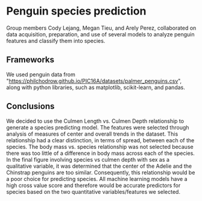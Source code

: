 # Penguin species prediction
Group members Cody Lejang, Megan Tieu, and Arely Perez, collaborated on data acquisition, preparation, and use of several models to analyze penguin features and classify them into species.
## Frameworks
We used penguin data from "https://philchodrow.github.io/PIC16A/datasets/palmer_penguins.csv", along with python libraries, such as matplotlib, scikit-learn, and pandas.
## Conclusions
We decided to use the Culmen Length vs. Culmen Depth relationship to generate a species predicting model. The features were selected through analysis of measures of center and overall trends in the dataset. This relationship had a clear distinction, in terms of spread, between each of the species. The body mass vs. species relationship was not selected because there was too little of a difference in body mass across each of the species. In the final figure involving species vs culmen depth with sex as a qualitative variable, it was determined that the center of the Adelie and the Chinstrap penguins are too similar. Consequently, this relationship would be a poor choice for predicting species.
All machine learning models have a high cross value score and therefore would be accurate predictors for species based on the two quantitative variables/features we selected.
